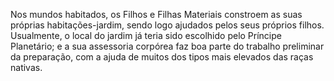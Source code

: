 ﻿Nos mundos habitados, os Filhos e Filhas Materiais constroem as suas próprias habitações-jardim, sendo logo ajudados pelos seus próprios filhos. Usualmente, o local do jardim já teria sido escolhido pelo Príncipe Planetário; e a sua assessoria corpórea faz boa parte do trabalho preliminar da preparação, com a ajuda de muitos dos tipos mais elevados das raças nativas.
